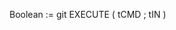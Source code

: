 ﻿<!----------------------------------------------------Boolean := git EXECUTE ( tCMD ; tIN ) -> tCMD (Text) -> tIN (Text)-->Boolean := git EXECUTE ( tCMD ; tIN )